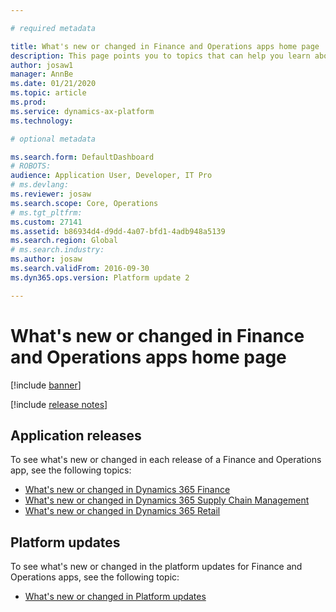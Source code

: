 ```yaml
---

# required metadata

title: What's new or changed in Finance and Operations apps home page
description: This page points you to topics that can help you learn about the new features in the latest Finance and Operations applications.
author: josaw1
manager: AnnBe
ms.date: 01/21/2020
ms.topic: article
ms.prod: 
ms.service: dynamics-ax-platform
ms.technology: 

# optional metadata

ms.search.form: DefaultDashboard
# ROBOTS: 
audience: Application User, Developer, IT Pro
# ms.devlang: 
ms.reviewer: josaw
ms.search.scope: Core, Operations
# ms.tgt_pltfrm: 
ms.custom: 27141
ms.assetid: b86934d4-d9dd-4a07-bfd1-4adb948a5139
ms.search.region: Global
# ms.search.industry: 
ms.author: josaw
ms.search.validFrom: 2016-09-30
ms.dyn365.ops.version: Platform update 2

---
```


# What's new or changed in Finance and Operations apps home page
[!include [banner](../includes/banner.md)]


[!include [release notes](../includes/release-notes.md)]

## Application releases

To see what's new or changed in each release of a Finance and Operations app, see the following topics:

- [What's new or changed in Dynamics 365 Finance](../../../finance/get-started/whats-new-home-page.md) 
- [What's new or changed in Dynamics 365 Supply Chain Management](../../../supply-chain/get-started/whats-new-home-page.md) 
- [What's new or changed in Dynamics 365 Retail](../../../retail/get-started/whats-new-home-page.md)

## Platform updates

To see what's new or changed in the platform updates for Finance and Operations apps, see the following topic:

- [What's new or changed in Platform updates](../../dev-itpro/get-started/whats-new-home-page.md)



